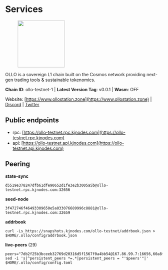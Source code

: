 # Services

<figure><img src="https://raw.githubusercontent.com/kj89/testnet_manuals/main/pingpub/logos/ollo.png" width="150" alt=""><figcaption></figcaption></figure>

OLLO is a sovereign L1 chain built on the Cosmos network providing  next-gen trading tools & sustainable tokenomics.

**Chain ID**: ollo-testnet-1 | **Latest Version Tag**: v0.0.1 | **Wasm**: OFF

Website: [https://www.ollostation.zone](https://www.ollostation.zone) | [Discord](https://discord.com/invite/GxBqZ9mSSm) | [Twitter](https://twitter.com/OLLOStation)


## Public endpoints

* rpc: [https://ollo-testnet.rpc.kjnodes.com](https://ollo-testnet.rpc.kjnodes.com)
* api: [https://ollo-testnet.api.kjnodes.com](https://ollo-testnet.api.kjnodes.com)

## Peering

**state-sync**

```
d5519e378247dfb61dfe90652d1fe3e2b3005a5b@ollo-testnet.rpc.kjnodes.com:32656
```

**seed-node**

```
3f472746f46493309650e5a033076689996c8881@ollo-testnet.rpc.kjnodes.com:32659
```

**addrbook**
```
curl -Ls https://snapshots.kjnodes.com/ollo-testnet/addrbook.json > $HOME/.ollo/config/addrbook.json
```

**live-peers** (29)
```
peers="7db2f25b3bceeb32769d20316d5f1567f0a4bb54@167.86.99.7:16656,60a8fdd419c20f509cf590a10978827bcf1cf25c@161.97.99.251:11656,e3d1fbe11462a128f14ebc10f7e8bd59823f09e2@161.97.152.215:26656,d5519e378247dfb61dfe90652d1fe3e2b3005a5b@65.109.68.190:32656,b1c40c092d4c889d14ac8db36621c114f811d797@65.109.92.241:22046,da8d3ca8e1c147f0037b1c43ad3de7174f5ec1b7@209.145.59.224:26656,7dc63d58dccf6777206d5cdbc1ec1b9ba5221bd5@65.108.97.58:15656,2a8f0fada8b8b71b8154cf30ce44aebea1b5fe3d@146.59.116.136:26656,a553ae4af55d127300dd707a46e715b47a82610a@65.21.131.215:26626,4a1dce5e59374f85d45fdb49478658b03e3d2ef3@65.21.134.202:26626,46d6f338d845f2eabf046d8bbabdab70a7d94b18@89.179.33.100:26656,dd577d8f2e997d7e70495640aff124ddb70d1a21@95.217.192.222:26656,c0b03cf21640b12d78f6b4b50d7505d05d37f055@95.217.230.54:26656,d4696aba0fbb58a31b2736819ddecf699d787edb@38.242.159.61:26656,ed38d885d068a963b0bc3986bb69680c34757a40@135.181.83.157:26656,42beefd08b5f8580177d1506220db3a548090262@65.108.195.29:26116,5c2a752c9b1952dbed075c56c600c3a79b58c395@195.3.220.135:27006,74e60a35557efc793edb10667c3fff979ccbf49f@141.95.204.81:26656,4da239f27366a2f0076163fc577afdc67d470a82@65.109.90.33:18156,0bd4dce54aad2d9b67b992fd69b51694b43d3272@149.102.147.59:32656,ad204b3422acb2e9a364941e540c99203ec22c5c@212.23.222.93:26656,8c4a28db4a9f4a37725d504d6f87fb5e1aee0266@49.12.216.13:46656,84d57c8b3b4c07acc97e922cd17b8fc6dfa79a3b@142.132.152.46:26656,83c109aacea2db21f46f9c4c5dbb5a7cbc81e6e1@178.62.62.90:26656,b7026f21b05313fa5344a36977d2717f12613c35@138.68.173.189:32656,67d27bdbc3c444c557d555164518d8f551a922c5@136.243.103.32:46656,e463f8ca93e10acf81964d845938e982c28c40f8@95.70.160.37:26656,fffb9164b9091d2055b5469a456ca91288517856@178.208.86.48:16656,084a8a6866edb7ed571e5b5f023be580e5673fee@95.165.89.222:24646"
sed -i 's|^persistent_peers *=.*|persistent_peers = "'$peers'"|' $HOME/.ollo/config/config.toml
```
